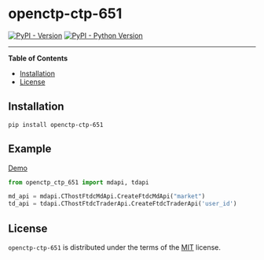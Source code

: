 # openctp-ctp-651

[![PyPI - Version](https://badgen.net/badge/pypi/v1.0.0/blue)](https://pypi.org/project/openctp-ctp-651)
[![PyPI - Python Version](https://badgen.net/badge/python/3.7|3.8|3.9|3.10|3.11/blue)](https://pypi.org/project/openctp-ctp-651)

-----

**Table of Contents**

- [Installation](#installation)
- [License](#license)

## Installation

```console
pip install openctp-ctp-651
```

## Example

[Demo](https://github.com/Jedore/openctp-ctp-python/tree/main/demo)

```python
from openctp_ctp_651 import mdapi, tdapi

md_api = mdapi.CThostFtdcMdApi.CreateFtdcMdApi("market")
td_api = tdapi.CThostFtdcTraderApi.CreateFtdcTraderApi('user_id')
```

## License

`openctp-ctp-651` is distributed under the terms of the [MIT](https://spdx.org/licenses/MIT.html) license.
